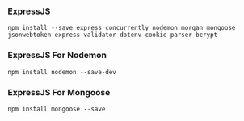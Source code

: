 ### ExpressJS 
```
npm install --save express concurrently nodemon morgan mongoose jsonwebtoken express-validator dotenv cookie-parser bcrypt
```
### ExpressJS For Nodemon
```
npm install nodemon --save-dev 
```
### ExpressJS For Mongoose
```
npm install mongoose --save
```
